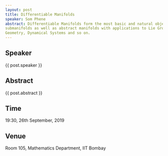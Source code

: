 ```yaml
---
layout: post
title: Differentiable Manifolds
speaker: Som Phene
abstract: Differentiable Manifolds form the most basic and natural objects in advanced calculus as is seen by the natural form that Stokes Theorem takes in the manifold setup. In this talk we will give an overview of Differentiable Manifolds including basic definitions and examples of
submanifolds as well as abstract manifolds with applications to Lie Groups, Riemannian
Geometry, Dynamical Systems and so on.
---
```


## Speaker
{{ post.speaker }}

## Abstract
{{ post.abstract }}

## Time 
19:30, 26th September, 2019

## Venue
Room 105, Mathematics Department, IIT Bombay